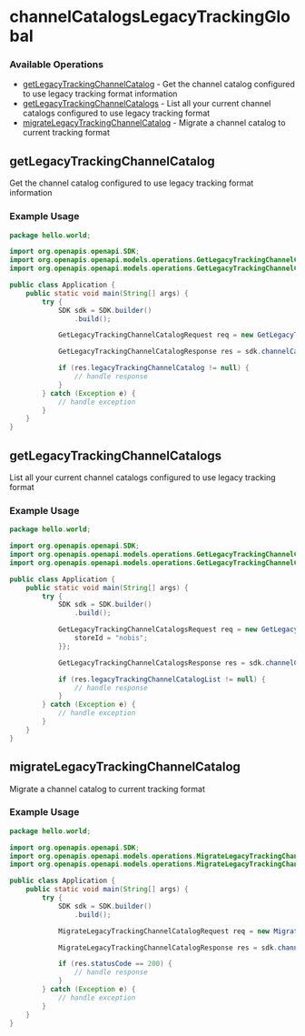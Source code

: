 # channelCatalogsLegacyTrackingGlobal

### Available Operations

* [getLegacyTrackingChannelCatalog](#getlegacytrackingchannelcatalog) - Get the channel catalog configured to use legacy tracking format information
* [getLegacyTrackingChannelCatalogs](#getlegacytrackingchannelcatalogs) - List all your current channel catalogs configured to use legacy tracking format
* [migrateLegacyTrackingChannelCatalog](#migratelegacytrackingchannelcatalog) - Migrate a channel catalog to current tracking format

## getLegacyTrackingChannelCatalog

Get the channel catalog configured to use legacy tracking format information

### Example Usage

```java
package hello.world;

import org.openapis.openapi.SDK;
import org.openapis.openapi.models.operations.GetLegacyTrackingChannelCatalogRequest;
import org.openapis.openapi.models.operations.GetLegacyTrackingChannelCatalogResponse;

public class Application {
    public static void main(String[] args) {
        try {
            SDK sdk = SDK.builder()
                .build();

            GetLegacyTrackingChannelCatalogRequest req = new GetLegacyTrackingChannelCatalogRequest("autem");            

            GetLegacyTrackingChannelCatalogResponse res = sdk.channelCatalogsLegacyTrackingGlobal.getLegacyTrackingChannelCatalog(req);

            if (res.legacyTrackingChannelCatalog != null) {
                // handle response
            }
        } catch (Exception e) {
            // handle exception
        }
    }
}
```

## getLegacyTrackingChannelCatalogs

List all your current channel catalogs configured to use legacy tracking format

### Example Usage

```java
package hello.world;

import org.openapis.openapi.SDK;
import org.openapis.openapi.models.operations.GetLegacyTrackingChannelCatalogsRequest;
import org.openapis.openapi.models.operations.GetLegacyTrackingChannelCatalogsResponse;

public class Application {
    public static void main(String[] args) {
        try {
            SDK sdk = SDK.builder()
                .build();

            GetLegacyTrackingChannelCatalogsRequest req = new GetLegacyTrackingChannelCatalogsRequest() {{
                storeId = "nobis";
            }};            

            GetLegacyTrackingChannelCatalogsResponse res = sdk.channelCatalogsLegacyTrackingGlobal.getLegacyTrackingChannelCatalogs(req);

            if (res.legacyTrackingChannelCatalogList != null) {
                // handle response
            }
        } catch (Exception e) {
            // handle exception
        }
    }
}
```

## migrateLegacyTrackingChannelCatalog

Migrate a channel catalog to current tracking format

### Example Usage

```java
package hello.world;

import org.openapis.openapi.SDK;
import org.openapis.openapi.models.operations.MigrateLegacyTrackingChannelCatalogRequest;
import org.openapis.openapi.models.operations.MigrateLegacyTrackingChannelCatalogResponse;

public class Application {
    public static void main(String[] args) {
        try {
            SDK sdk = SDK.builder()
                .build();

            MigrateLegacyTrackingChannelCatalogRequest req = new MigrateLegacyTrackingChannelCatalogRequest("quas");            

            MigrateLegacyTrackingChannelCatalogResponse res = sdk.channelCatalogsLegacyTrackingGlobal.migrateLegacyTrackingChannelCatalog(req);

            if (res.statusCode == 200) {
                // handle response
            }
        } catch (Exception e) {
            // handle exception
        }
    }
}
```
